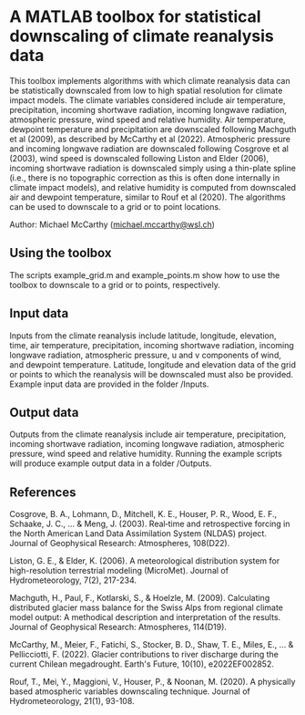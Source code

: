 # A MATLAB toolbox for statistical downscaling of climate reanalysis data

This toolbox implements algorithms with which climate reanalysis data can be statistically downscaled from low to high spatial resolution for climate impact models. The climate variables considered include air temperature, precipitation, incoming shortwave radiation, incoming longwave radiation, atmospheric pressure, wind speed and relative humidity. Air temperature, dewpoint temperature and precipitation are downscaled following Machguth et al (2009), as described by McCarthy et al (2022). Atmospheric pressure and incoming longwave radiation are downscaled following Cosgrove et al (2003), wind speed is downscaled following Liston and Elder (2006), incoming shortwave radiation is downscaled simply using a thin-plate spline (i.e., there is no topographic correction as this is often done internally in climate impact models), and relative humidity is computed from downscaled air and dewpoint temperature, similar to Rouf et al (2020). The algorithms can be used to downscale to a grid or to point locations.

Author: Michael McCarthy (michael.mccarthy@wsl.ch)

## Using the toolbox
The scripts example_grid.m and example_points.m show how to use the toolbox to downscale to a grid or to points, respectively.

## Input data
Inputs from the climate reanalysis include latitude, longitude, elevation, time, air temperature, precipitation, incoming shortwave radiation, incoming longwave radiation, atmospheric pressure, u and v components of wind, and dewpoint temperature. Latitude, longitude and elevation data of the grid or points to which the reanalysis will be downscaled must also be provided. Example input data are provided in the folder /Inputs. 

## Output data
Outputs from the climate reanalysis include air temperature, precipitation, incoming shortwave radiation, incoming longwave radiation, atmospheric pressure, wind speed and relative humidity. Running the example scripts will produce example output data in a folder /Outputs. 

## References
Cosgrove, B. A., Lohmann, D., Mitchell, K. E., Houser, P. R., Wood, E. F., Schaake, J. C., ... & Meng, J. (2003). Real‐time and retrospective forcing in the North American Land Data Assimilation System (NLDAS) project. Journal of Geophysical Research: Atmospheres, 108(D22).

Liston, G. E., & Elder, K. (2006). A meteorological distribution system for high-resolution terrestrial modeling (MicroMet). Journal of Hydrometeorology, 7(2), 217-234.

Machguth, H., Paul, F., Kotlarski, S., & Hoelzle, M. (2009). Calculating distributed glacier mass balance for the Swiss Alps from regional climate model output: A methodical description and interpretation of the results. Journal of Geophysical Research: Atmospheres, 114(D19).

McCarthy, M., Meier, F., Fatichi, S., Stocker, B. D., Shaw, T. E., Miles, E., ... & Pellicciotti, F. (2022). Glacier contributions to river discharge during the current Chilean megadrought. Earth's Future, 10(10), e2022EF002852.

Rouf, T., Mei, Y., Maggioni, V., Houser, P., & Noonan, M. (2020). A physically based atmospheric variables downscaling technique. Journal of Hydrometeorology, 21(1), 93-108.
